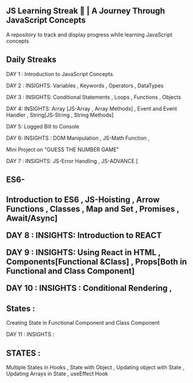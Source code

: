 
<h2>JS Learning Streak 📘 | A Journey Through JavaScript Concepts</h2>
A repository to track and display progress while learning JavaScript concepts

<h2>Daily Streaks</h2>

DAY 1 :
Introduction to JavaScript Concepts.


DAY 2 :
INSIGHTS:  Variables , Keywords , Operators , DataTypes


DAY 3 : 
INSIGHTS: Conditional Statements , Loops , Functions , Objects


DAY 4:
INSIGHTS: Array [JS-Array , Array Methods] , Event and Event Handler , String[JS-String , String Methods] 


DAY 5:
Logged Bill to Console


DAY 6:
INSIGHTS : DOM Manipulation ,  JS-Math Function , 


Mini Project on "GUESS THE NUMBER GAME"


DAY 7 :
INSIGHTS: JS-Error Handling , JS-ADVANCE [ <h2>ES6-<h2> Introduction to ES6 , JS-Hoisting , Arrow Functions , Classes , Map and Set , Promises ,  Await/Async]


DAY 8 : 
INSIGHTS: Introduction to REACT 


DAY 9 : 
INSIGHTS: Using React in HTML , Components[Functional &Class] , Props[Both in Functional and Class Component]


DAY 10 :
INSIGHTS : Conditional Rendering , <h2>States :</h2>Creating State in Functional Component and Class Component 


DAY 11 :
INSIGHTS : <h2>STATES :</h2> Multiple States in Hooks , State with Object , Updating object with State , Updating Arrays in State , useEffect Hook

